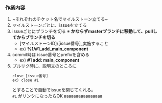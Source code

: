 ### 作業内容
1. ~それぞれのチケット名でマイルストーン立てる~
2. マイルストーンごとに、issueを立てる
3. issueごとにブランチを切る  ※ **かならずmasterブランチに移動して、pullしてからブランチを切る**
   - [マイルストーンID]/[issue番号]_実施すること
   - ex) **%1/#1_add_main_component**
4. commit時は issue番号とprefixを含める
   - ex) **#1 add: main_component**
5. プルリク時に、説明文のところに
   ```
   close [issue番号]
   ex) close #1
   ```
   とすることで自動でissueを閉じてくれる。  
   `#1` がリンクになったらOK
   aaaaaaaaaaaaaaaa
